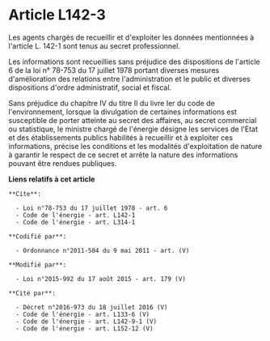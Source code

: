 # Article L142-3

Les agents chargés de recueillir et d'exploiter les données mentionnées à l'article L. 142-1 sont tenus au secret
professionnel. 

Les informations sont recueillies sans préjudice des dispositions de l'article 6 de la loi n° 78-753 du 17 juillet 1978
portant diverses mesures d'amélioration des relations entre l'administration et le public et diverses dispositions d'ordre
administratif, social et fiscal. 

Sans préjudice du chapitre IV du titre II du livre Ier du code de l'environnement, lorsque la divulgation de certaines
informations est susceptible de porter atteinte au secret des affaires, au secret commercial ou statistique, le ministre
chargé de l'énergie désigne les services de l'Etat et des établissements publics habilités à recueillir et à exploiter ces
informations, précise les conditions et les modalités d'exploitation de nature à garantir le respect de ce secret et arrête
la nature des informations pouvant être rendues publiques.

**Liens relatifs à cet article**

	**Cite**:

	  - Loi n°78-753 du 17 juillet 1978 - art. 6
	  - Code de l'énergie - art. L142-1
	  - Code de l'énergie - art. L314-1

	**Codifié par**:

	  - Ordonnance n°2011-504 du 9 mai 2011 - art. (V)

	**Modifié par**:

	  - Loi n°2015-992 du 17 août 2015 - art. 179 (V)

	**Cité par**:

	  - Décret n°2016-973 du 18 juillet 2016 (V)
	  - Code de l'énergie - art. L133-6 (V)
	  - Code de l'énergie - art. L142-9-1 (V)
	  - Code de l'énergie - art. L152-12 (V)
